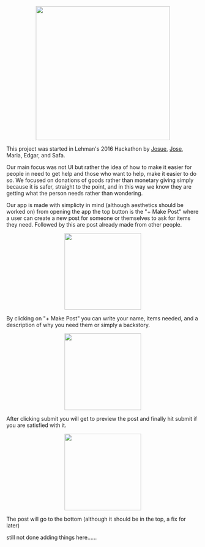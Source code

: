 <p align="center">
  <img src="https://github.com/josuerojasrojas/Altruist/blob/master/src/main/Altruistlogo.png?raw=true" width="350"/>
</p>

This project was started in Lehman's 2016 Hackathon by [Josue](https://github.com/josuerojasrojas), [Jose](https://github.com/jmarrero09), Maria, Edgar, and Safa.


Our main focus was not UI but rather the idea of how to make it easier for people in need to get help and those who want to help, make it easier to do so. We focused on donations of goods rather than monetary giving simply because it is safer, straight to the point, and in this way we know they are getting what the person needs rather than wondering. 

Our app is made with simplicty in mind (although aesthetics should be worked on) from opening the app the top button is the "+ Make Post" where a user can create a new post for someone or themselves to ask for items they need. Followed by this are post already made from other people. 

<p align="center">
  <img src="https://github.com/josuerojasrojas/Altruist/blob/master/ScreenShots/Screenshot_20161105-212752.png?raw=true" width="200"/>
</p>

By clicking on "+ Make Post" you can write your name, items needed, and a description of why you need them or simply a backstory. 


<p align="center">
  <img src="https://github.com/josuerojasrojas/Altruist/blob/master/ScreenShots/Screenshot_20161105-210527.png" width="200"/>
</p>
After clicking submit you will get to preview the post and finally hit submit if you are satisfied with it. 

<p align="center">
  <img src="https://github.com/josuerojasrojas/Altruist/blob/master/ScreenShots/Screenshot_20161105-210622.png" width="200"/>
</p>

The post will go to the bottom (although it should be in the top, a fix for later)


still not done adding things here......
